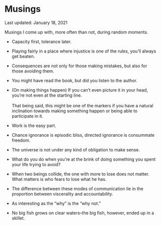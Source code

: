 Musings
=======

<div class="center">Last updated: January 18, 2021</div>

Musings I come up with, more often than not, during random moments.

- Capacity first, tolerance later.<br>


- Playing fairly in a place where injustice is one of the rules, you’ll always
  get beaten.<br>


- Consequences are not only for those making mistakes, but also for those
  avoiding them.<br>


- You might have read the book, but did you listen to the author.<br>


- (On making things happen) If you can’t even picture it in your head, you’re
  not even at the starting line.<br><br>That being said, this might be one of
  the markers if you have a natural inclination towards making something happen
  or being able to participate in it.


- Work is the easy part.<br>


- Chance ignorance is episodic bliss, directed ignorance is consummate freedom.<br>


- The universe is not under any kind of obligation to make sense.<br>


- What do you do when you’re at the brink of doing something you spent your life
  trying to avoid?<br>


- When two beings collide, the one with more to lose does not matter. What
  matters is who fears to lose what he has.<br>


- The difference between these modes of communication lie in the proportion
  between viscerality and accountability.<br>


- As interesting as the “why” is the “why not.”<br>


- No big fish grows on clear waters–the big fish, however, ended up in a skillet.
